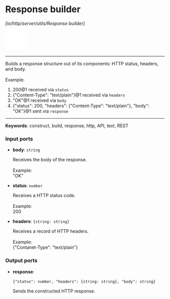# Response builder

_[io/http/server/utils/Response builder]_

![icon](</assets/icons/7341443a-8a0a-4a83-b302-effdb497c0f3.png>)

---

Builds a response structure out of its components: HTTP status, headers, and body.<br>
<br>
Example:<br>
1. 200@1 received via `status`<br>
2. {"Content-Type": "text/plain"}@1 received via `headers`<br>
3. "OK"@1 received via `body`<br>
4. {"status": 200, "headers": {"Content-Type": "text/plain"}, "body": "OK"}@1 sent via `response`<br>

---

__Keywords__: construct, build, response, http, API, text, REST

### Input ports

* __body__: ` string `

    Receives the body of the response.<br>
    <br>
    Example:<br>
    "OK"<br>


* __status__: ` number `

    Receives a HTTP status code.<br>
    <br>
    Example:<br>
    200<br>


* __headers__: ` {string: string} `

    Receives a record of HTTP headers.<br>
    <br>
    Example:<br>
    {"Contanet-Type": "text/plain"}<br>

### Output ports

* __response__: 
    ```
    {"status": number, "headers": {string: string}, "body": string}
    ```

    Sends the constructed HTTP response.<br>

